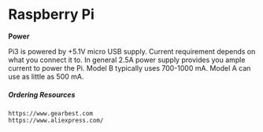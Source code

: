 # Raspberry Pi

**Power**

Pi3 is powered by +5.1V micro USB supply. Current requirement depends on what you connect it to. In general 2.5A power supply provides you ample current to power the Pi. Model B typically uses 700-1000 mA. Model A can use as little as 500 mA.

##### Ordering Resources

```
https://www.gearbest.com
https://www.aliexpress.com/
```



